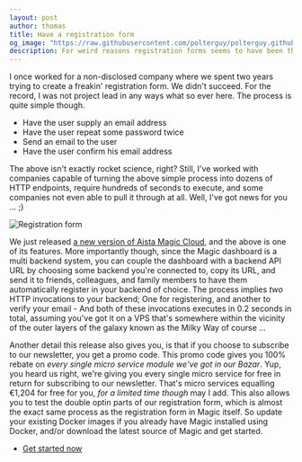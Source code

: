 ```yaml
---
layout: post
author: thomas
title: Have a registration form
og_image: "https://raw.githubusercontent.com/polterguy/polterguy.github.io/master/images/blogs/reg-form.jpg"
description: For weird reasons registration forms seems to have been the curse of my life. You wouldn't think it's all that difficult though; Supply your email address, repeat some password, have the user confirms his email - Really, how difficult can it be?
---
```


I once worked for a non-disclosed company where we spent two years trying to create a freakin' registration form. We didn't succeed. For the record, I was not project lead in any ways what so ever here. The process is quite simple though.

* Have the user supply an email address
* Have the user repeat some password twice
* Send an email to the user
* Have the user confirm his email address

The above isn't exactly rocket science, right? Still, I've worked with companies capable of turning the above simple process into dozens of HTTP endpoints, require hundreds of seconds to execute, and some companies not even able to pull it through at all. Well, I've got news for you ... ;)

![Registration form](https://raw.githubusercontent.com/polterguy/polterguy.github.io/master/images/blogs/reg-form.jpg)

We just released [a new version of Aista Magic Cloud](https://github.com/polterguy/magic/releases/tag/v12.0.0), and the above is one of its features. More importantly though, since the Magic dashboard is a multi backend system, you can couple the dashboard with a backend API URL by choosing some backend you're connected to, copy its URL, and send it to friends, colleagues, and family members to have them automatically register in your backend of choice. The process implies _two_ HTTP invocations to your backend; One for registering, and another to verify your email - And both of these invocations executes in 0.2 seconds in total, assuming you've got it on a VPS that's somewhere within the vicinity of the outer layers of the galaxy known as the Milky Way of course ...

Another detail this release also gives you, is that if you choose to subscribe to our newsletter, you get a promo code. This promo code gives you 100% rebate on _every single micro service module we've got in our Bazar_. Yup, you heard us right, we're giving you every single micro service for free in return for subscribing to our newsletter. That's micro services equalling €1,204 for free for you, _for a limited time though_ may I add. This also allows you to test the double optin parts of our registration form, which is almost the exact same process as the registration form in Magic itself. So update your existing Docker images if you already have Magic installed using Docker, and/or download the latest source of Magic and get started.

* [Get started now](https://docs.aista.com/tutorials/getting-started/)
